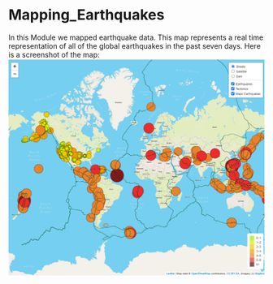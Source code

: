 # Mapping_Earthquakes
In this Module we mapped earthquake data. This map represents a real time representation of all of the global earthquakes in the past seven days. Here is a screenshot of the map:
![](https://github.com/ryanstaudhammer/Mapping_Earthquakes/blob/main/resources/EarthquakeScreenshot.png)
